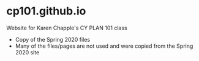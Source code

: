 # cp101.github.io
Website for Karen Chapple's CY PLAN 101 class

- Copy of the Spring 2020 files 
- Many of the files/pages are not used and were copied from the Spring 2020 site
